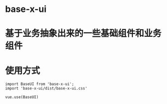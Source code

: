 # base-x-ui

# 基于业务抽象出来的一些基础组件和业务组件

# 使用方式
 
    import BaseUI from 'base-x-ui';
    import 'base-x-ui/dist/base-x-ui.css'

    vue.use(BaseUI)
